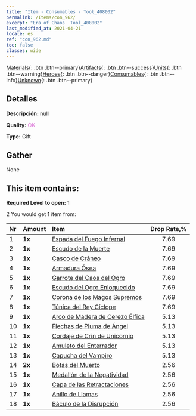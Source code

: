 ```yaml
---
title: "Item - Consumables - Tool_408002"
permalink: /Items/con_962/
excerpt: "Era of Chaos  Tool_408002"
last_modified_at: 2021-04-21
locale: es
ref: "con_962.md"
toc: false
classes: wide
---
```

 [Materials](/es/Items/){: .btn .btn--primary}[Artifacts](/es/Items/Artifacts/){: .btn .btn--success}[Units](/es/Items/Units/){: .btn .btn--warning}[Heroes](/es/Items/Heroes/){: .btn .btn--danger}[Consumables](/es/Items/Consumables/){: .btn .btn--info}[Unknown](/es/Items/Unknown/){: .btn .btn--primary}

## Detalles
 **Descripción:** null

 **Quality:** <span style="color: #DA70D6">OK</span>

 **Type:** Gift

## Gather

  None

## This item contains:

 **Required Level to open:** 1

 2 You would get **1** item  from:

  | Nr | Amount |     Item    | Drop Rate,% |
  |:---|:-------|:------------|:---------:|
  | 1 |  **1x** | [Espada del Fuego Infernal](/es/Items/art_121/) | 7.69 | 
  | 2 |  **1x** | [Escudo de la Muerte](/es/Items/art_122/) | 7.69 | 
  | 3 |  **1x** | [Casco de Cráneo](/es/Items/art_123/) | 7.69 | 
  | 4 |  **1x** | [Armadura Ósea](/es/Items/art_124/) | 7.69 | 
  | 5 |  **1x** | [Garrote del Caos del Ogro](/es/Items/art_125/) | 7.69 | 
  | 6 |  **1x** | [Escudo del Ogro Enloquecido](/es/Items/art_126/) | 7.69 | 
  | 7 |  **1x** | [Corona de los Magos Supremos](/es/Items/art_127/) | 7.69 | 
  | 8 |  **1x** | [Túnica del Rey Cíclope](/es/Items/art_128/) | 7.69 | 
  | 9 |  **1x** | [Arco de Madera de Cerezo Élfica](/es/Items/art_103/) | 5.13 | 
  | 10 |  **1x** | [Flechas de Pluma de Ángel](/es/Items/art_104/) | 5.13 | 
  | 11 |  **1x** | [Cordaje de Crin de Unicornio](/es/Items/art_105/) | 5.13 | 
  | 12 |  **1x** | [Amuleto del Enterrador](/es/Items/art_129/) | 5.13 | 
  | 13 |  **1x** | [Capucha del Vampiro](/es/Items/art_130/) | 5.13 | 
  | 14 |  **2x** | [Botas del Muerto](/es/Items/art_131/) | 2.56 | 
  | 15 |  **1x** | [Medallón de la Negatividad](/es/Items/art_136/) | 2.56 | 
  | 16 |  **1x** | [Capa de las Retractaciones](/es/Items/art_137/) | 2.56 | 
  | 17 |  **1x** | [Anillo de Llamas](/es/Items/art_138/) | 2.56 | 
  | 18 |  **1x** | [Báculo de la Disrupción](/es/Items/art_139/) | 2.56 | 
